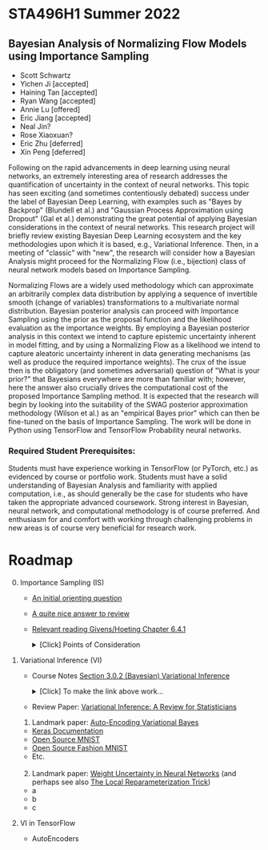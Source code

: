 
# STA496H1 Summer 2022

## Bayesian Analysis of Normalizing Flow Models using Importance Sampling

- Scott Schwartz
- Yichen Ji [accepted]
- Haining Tan [accepted]
- Ryan Wang [accepted]
- Annie Lu [offered]
- Eric Jiang [accepted]
- Neal Jin?
- Rose Xiaoxuan?
- Eric Zhu [deferred]
- Xin Peng [deferred]



Following on the rapid advancements in deep learning using neural networks, an extremely interesting area of research addresses the quantification of uncertainty in the context of neural networks.  This topic has seen exciting (and sometimes contentiously debated) success under the label of Bayesian Deep Learning, with examples such as "Bayes by Backprop" (Blundell et al.) and "Gaussian Process Approximation using Dropout" (Gal et al.) demonstrating the great potential of applying Bayesian considerations in the context of neural networks. This research project will briefly review existing Bayesian Deep Learning ecosystem and the key methodologies upon which it is based, e.g., Variational Inference. Then, in a meeting of "classic" with "new", the research will consider how a Bayesian Analysis might proceed for the Normalizing Flow (i.e., bijection) class of neural network models based on Importance Sampling.

Normalizing Flows are a widely used methodology which can approximate an arbitrarily complex data distribution by applying a sequence of invertible smooth (change of variables) transformations to a multivariate normal distribution. Bayesian posterior analysis can proceed with Importance Sampling using the prior as the proposal function and the likelihood evaluation as the importance weights. By employing a Bayesian posterior analysis in this context we intend to capture epistemic uncertainty inherent in model fitting, and by using a Normalizing Flow as a likelihood we intend to capture aleatoric uncertainty inherent in data generating mechanisms (as well as produce the required importance weights). The crux of the issue then is the obligatory (and sometimes adversarial) question of "What is your prior?" that Bayesians everywhere are more than familiar with; however, here the answer also crucially drives the computational cost of the proposed Importance Sampling method. It is expected that the research will begin by looking into the suitability of the SWAG posterior approximation methodology (Wilson et al.) as an "empirical Bayes prior" which can then be fine-tuned on the basis of Importance Sampling. The work will be done in Python using TensorFlow and TensorFlow Probability neural networks.

### Required Student Prerequisites:

Students must have experience working in TensorFlow (or PyTorch, etc.) as evidenced by course or portfolio work.  Students must have a solid understanding of Bayesian Analysis and familiarity with applied computation, i.e., as should generally be the case for students who have taken the appropriate advanced coursework.  Strong interest in Bayesian, neural network, and computational methodology is of course preferred. And enthusiasm for and comfort with working through challenging problems in new areas is of course very beneficial for research work.

# Roadmap

0. Importance Sampling (IS)
   - [An initial orienting question](files/BayesImportanceSampling.ipynb)
   - [A quite nice answer to review](files/Importance_Sampling.pdf)
   - [Relevant reading Givens/Hoeting Chapter 6.4.1](https://librarysearch.library.utoronto.ca/permalink/01UTORONTO_INST/14bjeso/alma991106781097906196)

     <details><summary>[Click] Points of Consideration</summary>
     <br><br>
     1. Importance Sampling is often presented as a variance reduction technique.  Since our desire is to produce a (weighted) sample representation of the posterior, we do not immediately have an estimates for which variance reduction might apply; however, Bayesian credible intervals are based on percentile ranks within posterior samples, so might we expect variance reduction with respect to our estimates of Bayesian credible intervals?
     <br><br>
     2. Generally speaking, what is the difference between unnormalized and normalized importance weights? What are the strengths of each of them that might make them better for a given application context?  Hint: consider the bias characterized in eq. 6.42 in the provided reading.
     <br><br>
     3. Specifically for our Bayesian context, what is the computational difference between the mathematical forms of the unnormalized and normalized importance weights? Stating this question more directly, what can be said about the marginal likelihood with respect to unnormalized and normalized importance weights and what does that mean, computationally? Hint: "Unfortunately, marginal likelihoods are generally difficult to compute" (https://en.wikipedia.org/wiki/Marginal_likelihood) <br>
     </details>

1. Variational Inference (VI)

   - Course Notes [Section 3.0.2 (Bayesian) Variational Inference](https://colab.research.google.com/drive/1bFm8kKsFjsVITAScCQeSh2Tn59uk9yGr#cell-opt-VI)

     <details><summary>[Click] To make the link above work...</summary> Remove the (annoyingly) appended "=" at the end of the address and you'll link directly to the intended section</details>
   - Review Paper: [Variational Inference: A Review for Statisticians](https://arxiv.org/abs/1601.00670)

   1. Landmark paper: [Auto-Encoding Variational Bayes](https://arxiv.org/abs/1312.6114)
   
     - [Keras Documentation](https://keras.io/examples/generative/vae/)
     - [Open Source MNIST](https://danijar.com/building-variational-auto-encoders-in-tensorflow/)
     - [Open Source Fashion MNIST](https://learnopencv.com/variational-autoencoder-in-tensorflow/)
     - Etc.
     <br><br>

   2. Landmark paper: [Weight Uncertainty in Neural Networks](https://arxiv.org/abs/1505.05424) (and perhaps see also [The Local Reparameterization Trick](https://arxiv.org/abs/1506.02557))

    - a
    - b
    - c

2. VI in TensorFlow

   - AutoEncoders
     
